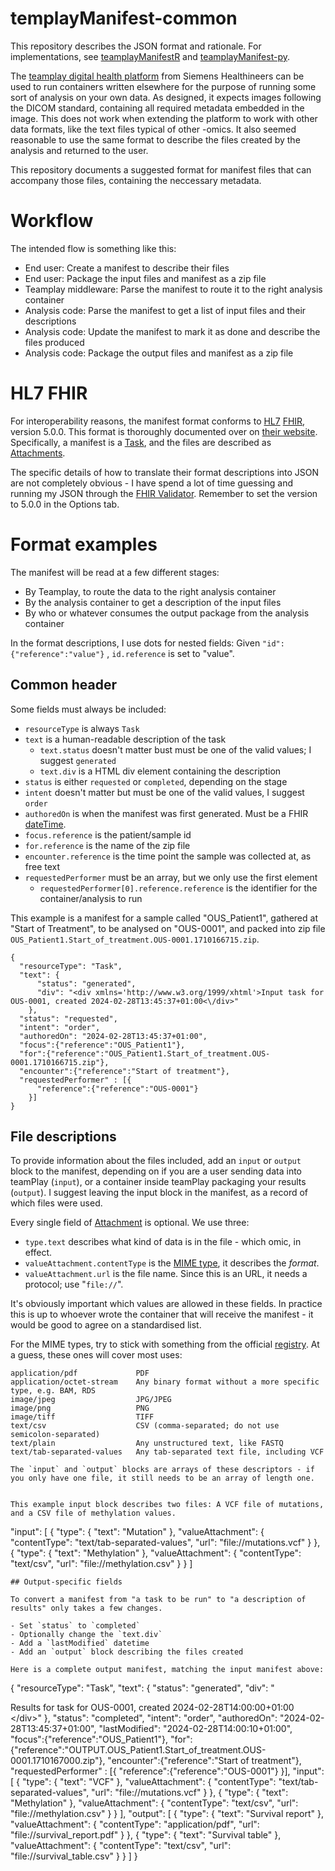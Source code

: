 # templayManifest-common
This repository describes the JSON format and rationale. For implementations, see [teamplayManifestR](https://github.com/dnebdal/teamplayManifestR) and [teamplayManifest-py](https://github.com/dnebdal/teamplayManifest-py).

The [teamplay digital health platform](https://www.siemens-healthineers.com/no/digital-health-solutions/teamplay-digital-health-platform) from Siemens Healthineers can be used to run containers written elsewhere for the purpose of running some sort of analysis on your own data. As designed, it expects images following the DICOM standard, containing all required metadata embedded in the image. This does not work when extending the platform to work with other data formats, like the text files typical of other -omics. It also seemed reasonable to use the same format to describe the files created by the analysis and returned to the user.

This repository documents a suggested format for manifest files that can accompany those files, containing the neccessary metadata.

# Workflow
The intended flow is something like this:

- End user: Create a manifest to describe their files
- End user: Package the input files and manifest as a zip file
- Teamplay middleware: Parse the manifest to route it to the right analysis container
- Analysis code: Parse the manifest to get a list of input files and their descriptions
- Analysis code: Update the manifest to mark it as done and describe the files produced
- Analysis code: Package the output files and manifest as a zip file

# HL7 FHIR
For interoperability reasons, the manifest format conforms to [HL7](https://en.wikipedia.org/wiki/Health_Level_7) [FHIR](https://en.wikipedia.org/wiki/Fast_Healthcare_Interoperability_Resources), version 5.0.0. This format is thoroughly documented over on [their website](http://hl7.org/fhir/). Specifically, a manifest is a [Task](https://www.hl7.org/fhir/task.html), and the files are described as [Attachments](https://www.hl7.org/fhir/datatypes-definitions.html#Attachment).

The specific details of how to translate their format descriptions into JSON are not completely obvious - I have spend a lot of time guessing and running my JSON through the [FHIR Validator](https://validator.fhir.org/). Remember to set the version to 5.0.0 in the Options tab.

# Format examples
The manifest will be read at a few different stages:
- By Teamplay, to route the data to the right analysis container
- By the analysis container to get a description of the input files
- By who or whatever consumes the output package from the analysis container

In the format descriptions, I use dots for nested fields: 
Given `"id": {"reference":"value"}` , `id.reference` is set to "value". 

## Common header
Some fields must always be included:

- `resourceType` is always `Task`
- `text` is a human-readable description of the task
    - `text.status` doesn't matter bust must be one of the valid values; I suggest `generated`
    - `text.div` is a HTML div element containing the description
- `status` is either `requested` or `completed`, depending on the stage
- `intent` doesn't matter but must be one of the valid values, I suggest `order`
- `authoredOn` is when the manifest was first generated. Must be a FHIR [dateTime](https://www.hl7.org/fhir/datatypes.html#dateTime).
- `focus.reference` is the patient/sample id
- `for.reference` is the name of the zip file
- `encounter.reference` is the time point the sample was collected at, as free text
- `requestedPerformer` must be an array, but we only use the first element
    - `requestedPerformer[0].reference.reference` is the identifier for the container/analysis to run

This example is a manifest for a sample called "OUS_Patient1", gathered at "Start of Treatment", to be analysed on "OUS-0001",
and packed into zip file `OUS_Patient1.Start_of_treatment.OUS-0001.1710166715.zip`.

```         
{
  "resourceType": "Task",
  "text": {
      "status": "generated",
      "div": "<div xmlns='http://www.w3.org/1999/xhtml'>Input task for OUS-0001, created 2024-02-28T13:45:37+01:00<\/div>"
    },
  "status": "requested",
  "intent": "order",
  "authoredOn": "2024-02-28T13:45:37+01:00",
  "focus":{"reference":"OUS_Patient1"},
  "for":{"reference":"OUS_Patient1.Start_of_treatment.OUS-0001.1710166715.zip"},
  "encounter":{"reference":"Start of treatment"},
  "requestedPerformer" : [{
      "reference":{"reference":"OUS-0001"}
    }]
}
```

## File descriptions

To provide information about the files included, add an `input` or `output` block to the
manifest, depending on if you are a user sending data into teamPlay (`input`), or 
a container inside teamPlay packaging your results (`output`). I suggest leaving the input block
in the manifest, as a record of which files were used.

Every single field of [Attachment](https://www.hl7.org/fhir/datatypes.html#Attachment) is optional. We use three:
- `type.text` describes what kind of data is in the file - which omic, in effect.
- `valueAttachment.contentType` is the [MIME type](https://en.wikipedia.org/wiki/Media_type), it describes the *format*. 
- `valueAttachment.url` is the file name. Since this is an URL, it needs a protocol; use "`file://`".

It's obviously important which values are allowed in these fields. In practice this is up to whoever wrote the container 
that will receive the manifest - it would be good to agree on a standardised list.

For the MIME types, try to stick with something from the official [registry](https://www.iana.org/assignments/media-types/media-types.xhtml).
At a guess, these ones will cover most uses:
```
application/pdf             PDF
application/octet-stream    Any binary format without a more specific type, e.g. BAM, RDS
image/jpeg                  JPG/JPEG
image/png                   PNG
image/tiff                  TIFF
text/csv                    CSV (comma-separated; do not use semicolon-separated)
text/plain                  Any unstructured text, like FASTQ
text/tab-separated-values   Any tab-separated text file, including VCF

The `input` and `output` blocks are arrays of these descriptors - if you only have one file, it still needs to be an array of length one.


This example input block describes two files: A VCF file of mutations, and a CSV file of methylation values.
```
  "input": [
    {
      "type": {
          "text": "Mutation"
        },
      "valueAttachment": {
          "contentType": "text/tab-separated-values",
          "url": "file://mutations.vcf"
        }
    },
    {
      "type": {
          "text": "Methylation"
        },
      "valueAttachment": {
          "contentType": "text/csv",
          "url": "file://methylation.csv"
        }
    }
  ]
```
## Output-specific fields

To convert a manifest from "a task to be run" to "a description of results" only takes a few changes.

- Set `status` to `completed`
- Optionally change the `text.div`
- Add a `lastModified` datetime
- Add an `output` block describing the files created

Here is a complete output manifest, matching the input manifest above:

```
{
 "resourceType": "Task",
  "text": {
      "status": "generated",
      "div": "<div xmlns='http://www.w3.org/1999/xhtml'>Results for task for OUS-0001, created 2024-02-28T14:00:00+01:00 <\/div>"
    },
  "status": "completed",
  "intent": "order",
  "authoredOn": "2024-02-28T13:45:37+01:00",
  "lastModified": "2024-02-28T14:00:10+01:00",
  "focus":{"reference":"OUS_Patient1"},
  "for":{"reference":"OUTPUT.OUS_Patient1.Start_of_treatment.OUS-0001.1710167000.zip"},
  "encounter":{"reference":"Start of treatment"},
  "requestedPerformer" : [{
      "reference":{"reference":"OUS-0001"}
    }],
     "input": [
    {
      "type": {
          "text": "VCF"
        },
      "valueAttachment": {
          "contentType": "text/tab-separated-values",
          "url": "file://mutations.vcf"
        }
    },
    {
      "type": {
          "text": "Methylation"
        },
      "valueAttachment": {
          "contentType": "text/csv",
          "url": "file://methylation.csv"
        }
    }
  ],
  "output": [
    {
      "type": {
          "text": "Survival report"
        },
      "valueAttachment": {
          "contentType": "application/pdf",
          "url": "file://survival_report.pdf"
        }
    },
    {
      "type": {
          "text": "Survival table"
        },
      "valueAttachment": {
          "contentType": "text/csv",
          "url": "file://survival_table.csv"
        }
    }
  ]
}
```
